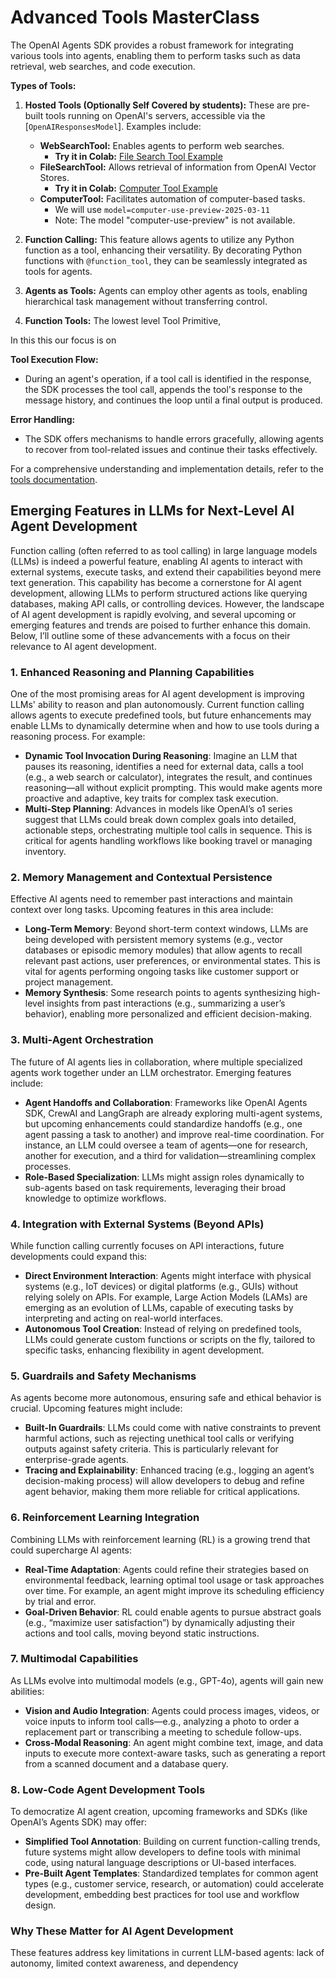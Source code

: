 # Advanced Tools MasterClass

The OpenAI Agents SDK provides a robust framework for integrating various tools into agents, enabling them to perform tasks such as data retrieval, web searches, and code execution.

**Types of Tools:**

1. **Hosted Tools (Optionally Self Covered by students):** These are pre-built tools running on OpenAI's servers, accessible via the [`OpenAIResponsesModel`]. Examples include:
   - **WebSearchTool:** Enables agents to perform web searches.
      - **Try it in Colab:** [File Search Tool Example](https://colab.research.google.com/drive/1oygnLgbo9d49ClrWViVwrfBd2NDlxC9s?usp=sharing#scrollTo=g4JFNl0q1Clw&uniqifier=1)
   - **FileSearchTool:** Allows retrieval of information from OpenAI Vector Stores.
      - **Try it in Colab:** [Computer Tool Example](https://colab.research.google.com/drive/1oygnLgbo9d49ClrWViVwrfBd2NDlxC9s?usp=sharing#scrollTo=gXWTut66yXoa&uniqifier=1)
   - **ComputerTool:** Facilitates automation of computer-based tasks.
      - We will use `model=computer-use-preview-2025-03-11`
      - Note: The model "computer-use-preview" is not available.


2. **Function Calling:** This feature allows agents to utilize any Python function as a tool, enhancing their versatility. By decorating Python functions with `@function_tool`, they can be seamlessly integrated as tools for agents.

3. **Agents as Tools:** Agents can employ other agents as tools, enabling hierarchical task management without transferring control.

4. **Function Tools:** The lowest level Tool Primitive,

In this this our focus is on 

**Tool Execution Flow:**

- During an agent's operation, if a tool call is identified in the response, the SDK processes the tool call, appends the tool's response to the message history, and continues the loop until a final output is produced.

**Error Handling:**

- The SDK offers mechanisms to handle errors gracefully, allowing agents to recover from tool-related issues and continue their tasks effectively.

For a comprehensive understanding and implementation details, refer to the [tools documentation](https://github.com/openai/openai-agents-python/blob/main/docs/tools.md). 


## Emerging Features in LLMs for Next-Level AI Agent Development

Function calling (often referred to as tool calling) in large language models (LLMs) is indeed a powerful feature, enabling AI agents to interact with external systems, execute tasks, and extend their capabilities beyond mere text generation. This capability has become a cornerstone for AI agent development, allowing LLMs to perform structured actions like querying databases, making API calls, or controlling devices. However, the landscape of AI agent development is rapidly evolving, and several upcoming or emerging features and trends are poised to further enhance this domain. Below, I’ll outline some of these advancements with a focus on their relevance to AI agent development.

### 1. Enhanced Reasoning and Planning Capabilities
One of the most promising areas for AI agent development is improving LLMs' ability to reason and plan autonomously. Current function calling allows agents to execute predefined tools, but future enhancements may enable LLMs to dynamically determine when and how to use tools during a reasoning process. For example:
- **Dynamic Tool Invocation During Reasoning**: Imagine an LLM that pauses its reasoning, identifies a need for external data, calls a tool (e.g., a web search or calculator), integrates the result, and continues reasoning—all without explicit prompting. This would make agents more proactive and adaptive, key traits for complex task execution.
- **Multi-Step Planning**: Advances in models like OpenAI’s o1 series suggest that LLMs could break down complex goals into detailed, actionable steps, orchestrating multiple tool calls in sequence. This is critical for agents handling workflows like booking travel or managing inventory.

### 2. Memory Management and Contextual Persistence
Effective AI agents need to remember past interactions and maintain context over long tasks. Upcoming features in this area include:
- **Long-Term Memory**: Beyond short-term context windows, LLMs are being developed with persistent memory systems (e.g., vector databases or episodic memory modules) that allow agents to recall relevant past actions, user preferences, or environmental states. This is vital for agents performing ongoing tasks like customer support or project management.
- **Memory Synthesis**: Some research points to agents synthesizing high-level insights from past interactions (e.g., summarizing a user’s behavior), enabling more personalized and efficient decision-making.

### 3. Multi-Agent Orchestration
The future of AI agents lies in collaboration, where multiple specialized agents work together under an LLM orchestrator. Emerging features include:
- **Agent Handoffs and Collaboration**: Frameworks like OpenAI Agents SDK, CrewAI and LangGraph are already exploring multi-agent systems, but upcoming enhancements could standardize handoffs (e.g., one agent passing a task to another) and improve real-time coordination. For instance, an LLM could oversee a team of agents—one for research, another for execution, and a third for validation—streamlining complex processes.
- **Role-Based Specialization**: LLMs might assign roles dynamically to sub-agents based on task requirements, leveraging their broad knowledge to optimize workflows.

### 4. Integration with External Systems (Beyond APIs)
While function calling currently focuses on API interactions, future developments could expand this:
- **Direct Environment Interaction**: Agents might interface with physical systems (e.g., IoT devices) or digital platforms (e.g., GUIs) without relying solely on APIs. For example, Large Action Models (LAMs) are emerging as an evolution of LLMs, capable of executing tasks by interpreting and acting on real-world interfaces.
- **Autonomous Tool Creation**: Instead of relying on predefined tools, LLMs could generate custom functions or scripts on the fly, tailored to specific tasks, enhancing flexibility in agent development.

### 5. Guardrails and Safety Mechanisms
As agents become more autonomous, ensuring safe and ethical behavior is crucial. Upcoming features might include:
- **Built-In Guardrails**: LLMs could come with native constraints to prevent harmful actions, such as rejecting unethical tool calls or verifying outputs against safety criteria. This is particularly relevant for enterprise-grade agents.
- **Tracing and Explainability**: Enhanced tracing (e.g., logging an agent’s decision-making process) will allow developers to debug and refine agent behavior, making them more reliable for critical applications.

### 6. Reinforcement Learning Integration
Combining LLMs with reinforcement learning (RL) is a growing trend that could supercharge AI agents:
- **Real-Time Adaptation**: Agents could refine their strategies based on environmental feedback, learning optimal tool usage or task approaches over time. For example, an agent might improve its scheduling efficiency by trial and error.
- **Goal-Driven Behavior**: RL could enable agents to pursue abstract goals (e.g., “maximize user satisfaction”) by dynamically adjusting their actions and tool calls, moving beyond static instructions.

### 7. Multimodal Capabilities
As LLMs evolve into multimodal models (e.g., GPT-4o), agents will gain new abilities:
- **Vision and Audio Integration**: Agents could process images, videos, or voice inputs to inform tool calls—e.g., analyzing a photo to order a replacement part or transcribing a meeting to schedule follow-ups.
- **Cross-Modal Reasoning**: An agent might combine text, image, and data inputs to execute more context-aware tasks, such as generating a report from a scanned document and a database query.

### 8. Low-Code Agent Development Tools
To democratize AI agent creation, upcoming frameworks and SDKs (like OpenAI’s Agents SDK) may offer:
- **Simplified Tool Annotation**: Building on current function-calling trends, future systems might allow developers to define tools with minimal code, using natural language descriptions or UI-based interfaces.
- **Pre-Built Agent Templates**: Standardized templates for common agent types (e.g., customer service, research, or automation) could accelerate development, embedding best practices for tool use and workflow design.

### Why These Matter for AI Agent Development
These features address key limitations in current LLM-based agents: lack of autonomy, limited context awareness, and dependency

